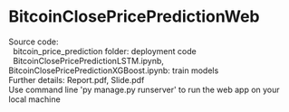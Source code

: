 # BitcoinClosePricePredictionWeb

Source code: <br>
&nbsp; bitcoin_price_prediction folder: deployment code <br>
&nbsp; BitcoinClosePricePredictionLSTM.ipynb, BitcoinClosePricePredictionXGBoost.ipynb: train models <br>
Further details: Report.pdf, Slide.pdf <br>
Use command line 'py manage.py runserver' to run the web app on your local machine
